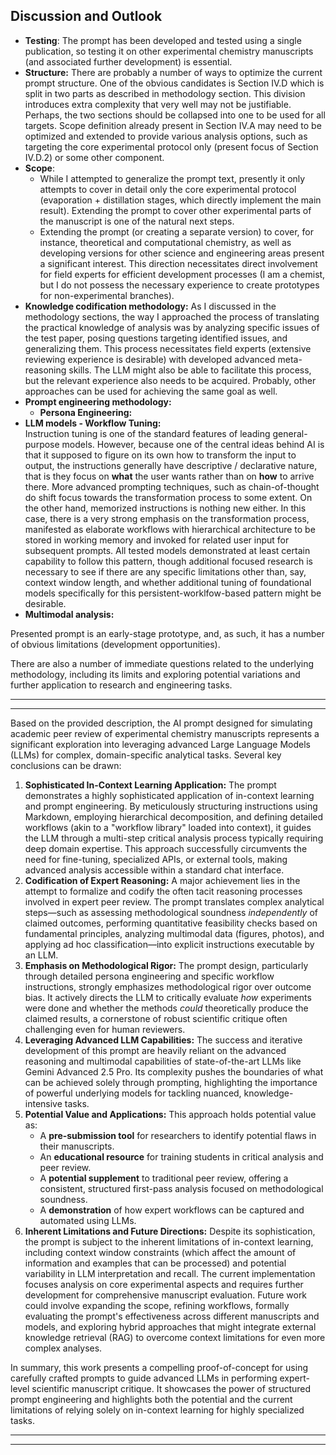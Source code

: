 ## Discussion and Outlook

- **Testing**: The prompt has been developed and tested using a single publication, so testing it on other experimental chemistry manuscripts (and associated further development) is essential.  
- **Structure:**
    There are probably a number of ways to optimize the current prompt structure. One of the obvious candidates is Section IV.D which is split in two parts as described in methodology section.  This division introduces extra complexity that very well may not be justifiable. Perhaps, the two sections should be collapsed into one to be used for all targets. Scope definition already present in Section IV.A may need to be optimized and extended to provide various analysis options, such as targeting the core experimental protocol only (present focus of Section IV.D.2) or some other component.
- **Scope**:  
    - While I attempted to generalize the prompt text, presently it only attempts to cover in detail only the core experimental protocol (evaporation + distillation stages, which directly implement the main result). Extending the prompt to cover other experimental parts of the manuscript is one of the natural next steps.  
    - Extending the prompt (or creating a separate version) to cover, for instance, theoretical and computational chemistry, as well as developing versions for other science and engineering areas present a significant interest. This direction necessitates direct involvement for field experts for efficient development processes (I am a chemist, but I do not possess the necessary experience to create prototypes for non-experimental branches).  
- **Knowledge codification methodology:** As I discussed in the methodology sections, the way I approached the process of translating the practical knowledge of analysis was by analyzing specific issues of the test paper, posing questions targeting identified issues, and generalizing them. This process necessitates field experts (extensive reviewing experience is desirable) with developed advanced meta-reasoning skills. The LLM might also be able to facilitate this process, but the relevant experience also needs to be acquired. Probably, other approaches can be used for achieving the same goal as well.  
- **Prompt engineering methodology:**  
    - **Persona Engineering:**
- **LLM models - Workflow Tuning:**  
    Instruction tuning is one of the standard features of leading general-purpose models. However, because one of the central ideas behind AI is that it supposed to figure on its own how to transform the input to output, the instructions generally have descriptive / declarative nature, that is they focus on **what** the user wants rather than on **how** to arrive there. More advanced prompting techniques, such as chain-of-thought do shift focus towards the transformation process to some extent. On the other hand, memorized instructions is nothing new either. In this case, there is a very strong emphasis on the transformation process, manifested as elaborate workflows with hierarchical architecture to be stored in working memory and invoked for related user input for subsequent prompts. All tested models demonstrated at least certain capability to follow this pattern, though additional focused research is necessary to see if there are any specific limitations other than, say, context window length, and whether additional tuning of foundational models specifically for this persistent-worklfow-based pattern might be desirable.
- **Multimodal analysis:**



  

  



  



Presented prompt is an early-stage prototype, and, as such, it has a number of obvious limitations (development opportunities).

There are also a number of immediate questions related to the underlying methodology, including its limits and exploring potential variations and further application to research and engineering tasks.


---
---

Based on the provided description, the AI prompt designed for simulating academic peer review of experimental chemistry manuscripts represents a significant exploration into leveraging advanced Large Language Models (LLMs) for complex, domain-specific analytical tasks. Several key conclusions can be drawn:

1. **Sophisticated In-Context Learning Application:** The prompt demonstrates a highly sophisticated application of in-context learning and prompt engineering. By meticulously structuring instructions using Markdown, employing hierarchical decomposition, and defining detailed workflows (akin to a "workflow library" loaded into context), it guides the LLM through a multi-step critical analysis process typically requiring deep domain expertise. This approach successfully circumvents the need for fine-tuning, specialized APIs, or external tools, making advanced analysis accessible within a standard chat interface.
2. **Codification of Expert Reasoning:** A major achievement lies in the attempt to formalize and codify the often tacit reasoning processes involved in expert peer review. The prompt translates complex analytical steps—such as assessing methodological soundness _independently_ of claimed outcomes, performing quantitative feasibility checks based on fundamental principles, analyzing multimodal data (figures, photos), and applying ad hoc classification—into explicit instructions executable by an LLM.
3. **Emphasis on Methodological Rigor:** The prompt design, particularly through detailed persona engineering and specific workflow instructions, strongly emphasizes methodological rigor over outcome bias. It actively directs the LLM to critically evaluate _how_ experiments were done and whether the methods _could_ theoretically produce the claimed results, a cornerstone of robust scientific critique often challenging even for human reviewers.
4. **Leveraging Advanced LLM Capabilities:** The success and iterative development of this prompt are heavily reliant on the advanced reasoning and multimodal capabilities of state-of-the-art LLMs like Gemini Advanced 2.5 Pro. Its complexity pushes the boundaries of what can be achieved solely through prompting, highlighting the importance of powerful underlying models for tackling nuanced, knowledge-intensive tasks.
5. **Potential Value and Applications:** This approach holds potential value as:
    - A **pre-submission tool** for researchers to identify potential flaws in their manuscripts.
    - An **educational resource** for training students in critical analysis and peer review.
    - A **potential supplement** to traditional peer review, offering a consistent, structured first-pass analysis focused on methodological soundness.
    - A **demonstration** of how expert workflows can be captured and automated using LLMs.
6. **Inherent Limitations and Future Directions:** Despite its sophistication, the prompt is subject to the inherent limitations of in-context learning, including context window constraints (which affect the amount of information and examples that can be processed) and potential variability in LLM interpretation and recall. The current implementation focuses analysis on core experimental aspects and requires further development for comprehensive manuscript evaluation. Future work could involve expanding the scope, refining workflows, formally evaluating the prompt's effectiveness across different manuscripts and models, and exploring hybrid approaches that might integrate external knowledge retrieval (RAG) to overcome context limitations for even more complex analyses.

In summary, this work presents a compelling proof-of-concept for using carefully crafted prompts to guide advanced LLMs in performing expert-level scientific manuscript critique. It showcases the power of structured prompt engineering and highlights both the potential and the current limitations of relying solely on in-context learning for highly specialized tasks.

---
---
